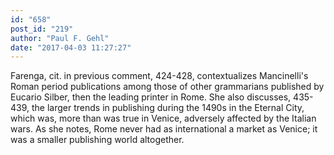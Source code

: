 ```yaml
---
id: "658"
post_id: "219"
author: "Paul F. Gehl"
date: "2017-04-03 11:27:27"
---
```

Farenga, cit. in previous comment, 424-428, contextualizes Mancinelli's Roman period publications among those of other grammarians published by Eucario Silber, then the leading printer in Rome. She also discusses, 435-439, the larger trends in publishing during the 1490s in the Eternal City, which was, more than was true in Venice, adversely affected by the Italian wars. As she notes, Rome never had as international a market as Venice; it was a smaller publishing world altogether.
